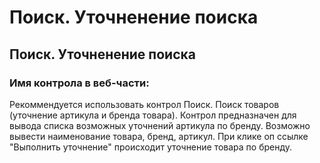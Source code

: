 ﻿---
description: 2.4.7
---
# Поиск. Уточненение поиска
## Поиск. Уточненение поиска
### Имя контрола в веб-части: 
Рекоммендуется использовать контрол Поиск. Поиск товаров (уточнение артикула и бренда товара).
Контрол предназначен для вывода списка возможных уточнений артикула по бренду.
Возможно вывести наименование товара, бренд, артикул. При клике оп ссылке "Выполнить уточнение" происходит уточнение товара по бренду. 
